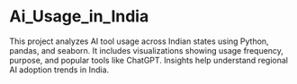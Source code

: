 # Ai_Usage_in_India
This project analyzes AI tool usage across Indian states using Python, pandas, and seaborn. It includes visualizations showing usage frequency, purpose, and popular tools like ChatGPT. Insights help understand regional AI adoption trends in India.
